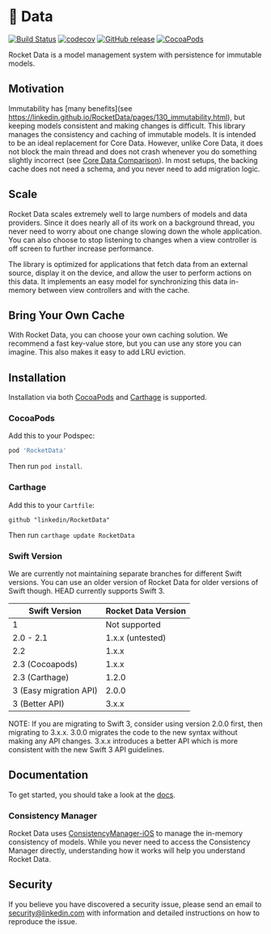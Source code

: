 # 🚀 Data

[![Build Status](https://travis-ci.org/linkedin/RocketData.svg?branch=master)](https://travis-ci.org/linkedin/RocketData)
[![codecov](https://codecov.io/gh/linkedin/RocketData/branch/master/graph/badge.svg)](https://codecov.io/gh/linkedin/RocketData)
[![GitHub release](https://img.shields.io/github/release/linkedin/RocketData.svg?maxAge=86400)](https://github.com/linkedin/RocketData/releases)
[![CocoaPods](https://img.shields.io/cocoapods/p/RocketData.svg?maxAge=86400)](#)

Rocket Data is a model management system with persistence for immutable models.

## Motivation

Immutability has [many benefits](see https://linkedin.github.io/RocketData/pages/130_immutability.html), but keeping models consistent and making changes is difficult. This library manages the consistency and caching of immutable models. It is intended to be an ideal replacement for Core Data. However, unlike Core Data, it does not block the main thread and does not crash whenever you do something slightly incorrect (see [Core Data Comparison](https://linkedin.github.io/RocketData/pages/100_coreData.html)). In most setups, the backing cache does not need a schema, and you never need to add migration logic.

## Scale

Rocket Data scales extremely well to large numbers of models and data providers. Since it does nearly all of its work on a background thread, you never need to worry about one change slowing down the whole application. You can also choose to stop listening to changes when a view controller is off screen to further increase performance.

The library is optimized for applications that fetch data from an external source, display it on the device, and allow the user to perform actions on this data. It implements an easy model for synchronizing this data in-memory between view controllers and with the cache.

## Bring Your Own Cache

With Rocket Data, you can choose your own caching solution. We recommend a fast key-value store, but you can use any store you can imagine. This also makes it easy to add LRU eviction.

## Installation

Installation via both [CocoaPods](https://cocoapods.org) and [Carthage](https://github.com/Carthage/Carthage) is supported.

### CocoaPods

Add this to your Podspec:
```ruby
pod 'RocketData'
```
Then run `pod install`.

### Carthage

Add this to your `Cartfile`:
```ogdl
github "linkedin/RocketData"
```
Then run `carthage update RocketData`

### Swift Version

We are currently not maintaining separate branches for different Swift versions. You can use an older version of Rocket Data for older versions of Swift though. HEAD currently supports Swift 3.

| Swift Version | Rocket Data Version          |
|---------------|------------------------------|
| 1             | Not supported                |
| 2.0 - 2.1     | 1.x.x (untested)             |
| 2.2           | 1.x.x                        |
| 2.3 (Cocoapods) | 1.x.x                      |
| 2.3 (Carthage) | 1.2.0                       |
| 3 (Easy migration API) | 2.0.0               |
| 3 (Better API) | 3.x.x                       |

NOTE: If you are migrating to Swift 3, consider using version 2.0.0 first, then migrating to 3.x.x. 3.0.0 migrates the code to the new syntax without making any API changes. 3.x.x introduces a better API which is more consistent with the new Swift 3 API guidelines.

## Documentation

To get started, you should take a look at the [docs](https://linkedin.github.io/RocketData).

### Consistency Manager

Rocket Data uses [ConsistencyManager-iOS](https://github.com/linkedin/ConsistencyManager-iOS/) to manage the in-memory consistency of models. While you never need to access the Consistency Manager directly, understanding how it works will help you understand Rocket Data.

## Security

If you believe you have discovered a security issue, please send an email to security@linkedin.com with information and detailed instructions on how to reproduce the issue.
